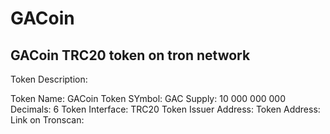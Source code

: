 # GACoin

GACoin TRC20 token on tron network
-----------------------------------------------------
Token Description:

Token Name: GACoin
Token SYmbol: GAC
Supply: 10 000 000 000
Decimals: 6
Token Interface: TRC20
Token Issuer Address:
Token Address:
Link on Tronscan:
